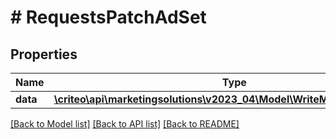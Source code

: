 # # RequestsPatchAdSet

## Properties

Name | Type | Description | Notes
------------ | ------------- | ------------- | -------------
**data** | [**\criteo\api\marketingsolutions\v2023_04\Model\WriteModelPatchAdSet[]**](WriteModelPatchAdSet.md) |  | [optional]

[[Back to Model list]](../../README.md#models) [[Back to API list]](../../README.md#endpoints) [[Back to README]](../../README.md)
